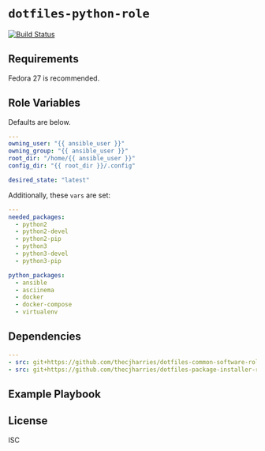 # `dotfiles-python-role`

[![Build Status](https://travis-ci.org/thecjharries/dotfiles-python-role.svg?branch=master)](https://travis-ci.org/thecjharries/dotfiles-python-role)


## Requirements

Fedora 27 is recommended.

## Role Variables

Defaults are below.

```yml
---
owning_user: "{{ ansible_user }}"
owning_group: "{{ ansible_user }}"
root_dir: "/home/{{ ansible_user }}"
config_dir: "{{ root_dir }}/.config"

desired_state: "latest"
```

Additionally, these `vars` are set:

```yml
---
needed_packages:
  - python2
  - python2-devel
  - python2-pip
  - python3
  - python3-devel
  - python3-pip

python_packages:
  - ansible
  - asciinema
  - docker
  - docker-compose
  - virtualenv
```

## Dependencies

```yml
---
- src: git+https://github.com/thecjharries/dotfiles-common-software-role.git
- src: git+https://github.com/thecjharries/dotfiles-package-installer-role.git
```

## Example Playbook

## License

ISC
